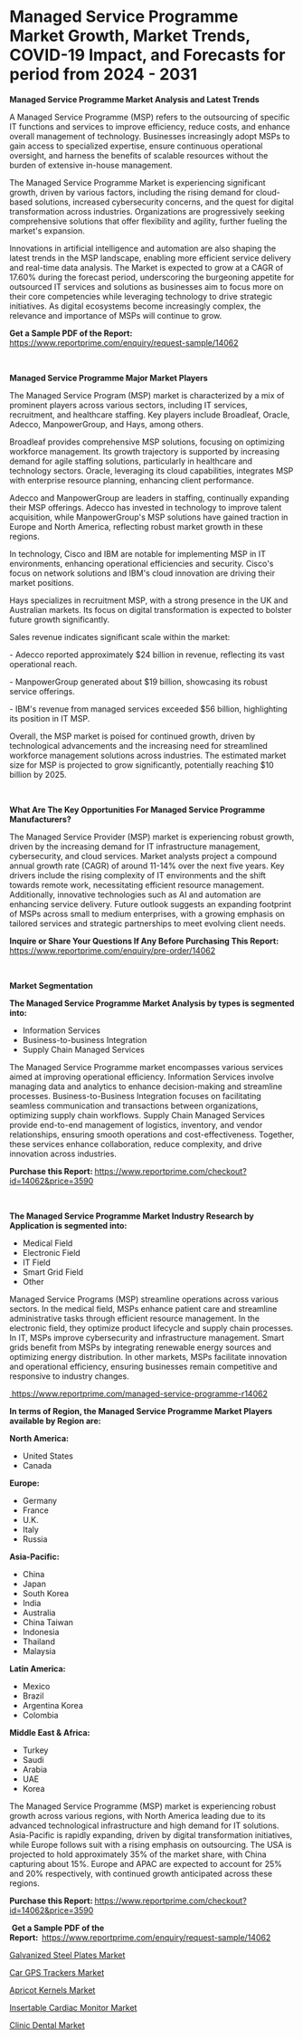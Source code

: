 <p><h1>Managed Service Programme Market Growth, Market Trends, COVID-19 Impact, and Forecasts for period from 2024 - 2031</h1></p><p><strong>Managed Service Programme Market Analysis and Latest Trends</strong></p>
<p><p>A Managed Service Programme (MSP) refers to the outsourcing of specific IT functions and services to improve efficiency, reduce costs, and enhance overall management of technology. Businesses increasingly adopt MSPs to gain access to specialized expertise, ensure continuous operational oversight, and harness the benefits of scalable resources without the burden of extensive in-house management. </p><p>The Managed Service Programme Market is experiencing significant growth, driven by various factors, including the rising demand for cloud-based solutions, increased cybersecurity concerns, and the quest for digital transformation across industries. Organizations are progressively seeking comprehensive solutions that offer flexibility and agility, further fueling the market's expansion. </p><p>Innovations in artificial intelligence and automation are also shaping the latest trends in the MSP landscape, enabling more efficient service delivery and real-time data analysis. The Market is expected to grow at a CAGR of 17.60% during the forecast period, underscoring the burgeoning appetite for outsourced IT services and solutions as businesses aim to focus more on their core competencies while leveraging technology to drive strategic initiatives. As digital ecosystems become increasingly complex, the relevance and importance of MSPs will continue to grow.</p></p>
<p><strong>Get a Sample PDF of the Report:&nbsp;</strong> <a href="https://www.reportprime.com/enquiry/request-sample/14062?utm_campaign=13&utm_medium=2&utm_source=Github&utm_content=ia&utm_term=29112024&utm_id=managed-service-programme">https://www.reportprime.com/enquiry/request-sample/14062</a></p>
<p>&nbsp;</p>
<p><strong>Managed Service Programme Major Market Players</strong></p>
<p><p>The Managed Service Program (MSP) market is characterized by a mix of prominent players across various sectors, including IT services, recruitment, and healthcare staffing. Key players include Broadleaf, Oracle, Adecco, ManpowerGroup, and Hays, among others. </p><p>Broadleaf provides comprehensive MSP solutions, focusing on optimizing workforce management. Its growth trajectory is supported by increasing demand for agile staffing solutions, particularly in healthcare and technology sectors. Oracle, leveraging its cloud capabilities, integrates MSP with enterprise resource planning, enhancing client performance.</p><p>Adecco and ManpowerGroup are leaders in staffing, continually expanding their MSP offerings. Adecco has invested in technology to improve talent acquisition, while ManpowerGroup's MSP solutions have gained traction in Europe and North America, reflecting robust market growth in these regions.</p><p>In technology, Cisco and IBM are notable for implementing MSP in IT environments, enhancing operational efficiencies and security. Cisco's focus on network solutions and IBM's cloud innovation are driving their market positions.</p><p>Hays specializes in recruitment MSP, with a strong presence in the UK and Australian markets. Its focus on digital transformation is expected to bolster future growth significantly.</p><p>Sales revenue indicates significant scale within the market: </p><p>- Adecco reported approximately $24 billion in revenue, reflecting its vast operational reach.</p><p>- ManpowerGroup generated about $19 billion, showcasing its robust service offerings.</p><p>- IBM's revenue from managed services exceeded $56 billion, highlighting its position in IT MSP.</p><p>Overall, the MSP market is poised for continued growth, driven by technological advancements and the increasing need for streamlined workforce management solutions across industries. The estimated market size for MSP is projected to grow significantly, potentially reaching $10 billion by 2025.</p></p>
<p>&nbsp;</p>
<p><strong>What Are The Key Opportunities For Managed Service Programme Manufacturers?</strong></p>
<p><p>The Managed Service Provider (MSP) market is experiencing robust growth, driven by the increasing demand for IT infrastructure management, cybersecurity, and cloud services. Market analysts project a compound annual growth rate (CAGR) of around 11-14% over the next five years. Key drivers include the rising complexity of IT environments and the shift towards remote work, necessitating efficient resource management. Additionally, innovative technologies such as AI and automation are enhancing service delivery. Future outlook suggests an expanding footprint of MSPs across small to medium enterprises, with a growing emphasis on tailored services and strategic partnerships to meet evolving client needs.</p></p>
<p><strong>Inquire or Share Your Questions If Any Before Purchasing This Report:</strong> <a href="https://www.reportprime.com/enquiry/pre-order/14062?utm_campaign=13&utm_medium=2&utm_source=Github&utm_content=ia&utm_term=29112024&utm_id=managed-service-programme">https://www.reportprime.com/enquiry/pre-order/14062</a></p>
<p>&nbsp;</p>
<p><strong>Market Segmentation</strong></p>
<p><strong>The Managed Service Programme Market Analysis by types is segmented into:</strong></p>
<p><ul><li>Information Services</li><li>Business-to-business Integration</li><li>Supply Chain Managed Services</li></ul></p>
<p><p>The Managed Service Programme market encompasses various services aimed at improving operational efficiency. Information Services involve managing data and analytics to enhance decision-making and streamline processes. Business-to-Business Integration focuses on facilitating seamless communication and transactions between organizations, optimizing supply chain workflows. Supply Chain Managed Services provide end-to-end management of logistics, inventory, and vendor relationships, ensuring smooth operations and cost-effectiveness. Together, these services enhance collaboration, reduce complexity, and drive innovation across industries.</p></p>
<p><strong>Purchase this Report:&nbsp;</strong><a href="https://www.reportprime.com/checkout?id=14062&price=3590&utm_campaign=13&utm_medium=2&utm_source=Github&utm_content=ia&utm_term=29112024&utm_id=managed-service-programme">https://www.reportprime.com/checkout?id=14062&price=3590</a></p>
<p>&nbsp;</p>
<p><strong>The Managed Service Programme Market Industry Research by Application is segmented into:</strong></p>
<p><ul><li>Medical Field</li><li>Electronic Field</li><li>IT Field</li><li>Smart Grid Field</li><li>Other</li></ul></p>
<p><p>Managed Service Programs (MSP) streamline operations across various sectors. In the medical field, MSPs enhance patient care and streamline administrative tasks through efficient resource management. In the electronic field, they optimize product lifecycle and supply chain processes. In IT, MSPs improve cybersecurity and infrastructure management. Smart grids benefit from MSPs by integrating renewable energy sources and optimizing energy distribution. In other markets, MSPs facilitate innovation and operational efficiency, ensuring businesses remain competitive and responsive to industry changes.</p></p>
<p><a href="https://www.reportprime.com/managed-service-programme-r14062?utm_campaign=13&utm_medium=2&utm_source=Github&utm_content=ia&utm_term=29112024&utm_id=managed-service-programme">&nbsp;https://www.reportprime.com/managed-service-programme-r14062</a></p>
<p><strong>In terms of Region, the Managed Service Programme Market Players available by Region are:</strong></p>
<p>
    <p> <strong> North America: </strong>
        <ul>
            <li>United States</li>
            <li>Canada</li>
        </ul>
        </p> 
    <p> <strong> Europe: </strong>
        <ul>
            <li>Germany</li>
            <li>France</li>
            <li>U.K.</li>
            <li>Italy</li>
            <li>Russia</li>
        </ul>
        </p> 
    <p> <strong> Asia-Pacific: </strong>
        <ul>
            <li>China</li>
            <li>Japan</li>
            <li>South Korea</li>
            <li>India</li>
            <li>Australia</li>
            <li>China Taiwan</li>
            <li>Indonesia</li>
            <li>Thailand</li>
            <li>Malaysia</li>
        </ul>
        </p> 
    <p> <strong> Latin America: </strong>
        <ul>
            <li>Mexico</li>
            <li>Brazil</li>
            <li>Argentina Korea</li>
            <li>Colombia</li>
        </ul>
        </p> 
    <p> <strong> Middle East & Africa: </strong>
        <ul>
            <li>Turkey</li>
            <li>Saudi</li>
            <li>Arabia</li>
            <li>UAE</li>
            <li>Korea</li>
        </ul>
    </p>
    </p>
<p><p>The Managed Service Programme (MSP) market is experiencing robust growth across various regions, with North America leading due to its advanced technological infrastructure and high demand for IT solutions. Asia-Pacific is rapidly expanding, driven by digital transformation initiatives, while Europe follows suit with a rising emphasis on outsourcing. The USA is projected to hold approximately 35% of the market share, with China capturing about 15%. Europe and APAC are expected to account for 25% and 20% respectively, with continued growth anticipated across these regions.</p></p>
<p><strong>Purchase this Report: </strong><a href="https://www.reportprime.com/checkout?id=14062&price=3590&utm_campaign=13&utm_medium=2&utm_source=Github&utm_content=ia&utm_term=29112024&utm_id=managed-service-programme">https://www.reportprime.com/checkout?id=14062&price=3590</a></p>
<p>&nbsp;<strong>Get a Sample PDF of the Report:&nbsp;&nbsp;</strong><a href="https://www.reportprime.com/enquiry/request-sample/14062?utm_campaign=13&utm_medium=2&utm_source=Github&utm_content=ia&utm_term=29112024&utm_id=managed-service-programme">https://www.reportprime.com/enquiry/request-sample/14062</a></p>
<p><strong></strong></p>
<p><p><a href="https://www.linkedin.com/pulse/charting-future-comprehensive-analysis-global-galvanized-steel-loyxe?utm_campaign=13&utm_medium=2&utm_source=Github&utm_content=ia&utm_term=29112024&utm_id=managed-service-programme">Galvanized Steel Plates Market</a></p><p><a href="https://issuu.com/reportprime-2/docs/car-gps-trackers-market-size-2030.pptx?utm_campaign=13&utm_medium=2&utm_source=Github&utm_content=ia&utm_term=29112024&utm_id=managed-service-programme">Car GPS Trackers Market</a></p><p><a href="https://www.linkedin.com/pulse/apricot-kernels-market-overview-regional-outlook-competitive-dkt3f?utm_campaign=13&utm_medium=2&utm_source=Github&utm_content=ia&utm_term=29112024&utm_id=managed-service-programme">Apricot Kernels Market</a></p><p><a href="https://issuu.com/reportprime-2/docs/insertable-cardiac-monitor-market-size-2030.pptx?utm_campaign=13&utm_medium=2&utm_source=Github&utm_content=ia&utm_term=29112024&utm_id=managed-service-programme">Insertable Cardiac Monitor Market</a></p><p><a href="https://github.com/Chiragrp22/Market-Research-Report-List-6/blob/main/clinic-dental-market.md?utm_campaign=13&utm_medium=2&utm_source=Github&utm_content=ia&utm_term=29112024&utm_id=managed-service-programme">Clinic Dental Market</a></p></p>